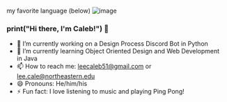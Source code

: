 my favorite language (below)
![image](https://user-images.githubusercontent.com/79390102/116929688-c8109300-ac2c-11eb-919e-1977a2ffeac2.png)

### print("Hi there, I'm Caleb!") 👋

- 🔭 I’m currently working on a Design Process Discord Bot in Python
- 🌱 I’m currently learning Object Oriented Design and Web Development in Java 
- 📫 How to reach me: leecaleb51@gmail.com or lee.cale@northeastern.edu
- 😄 Pronouns: He/him/his
- ⚡ Fun fact: I love listening to music and playing Ping Pong!

